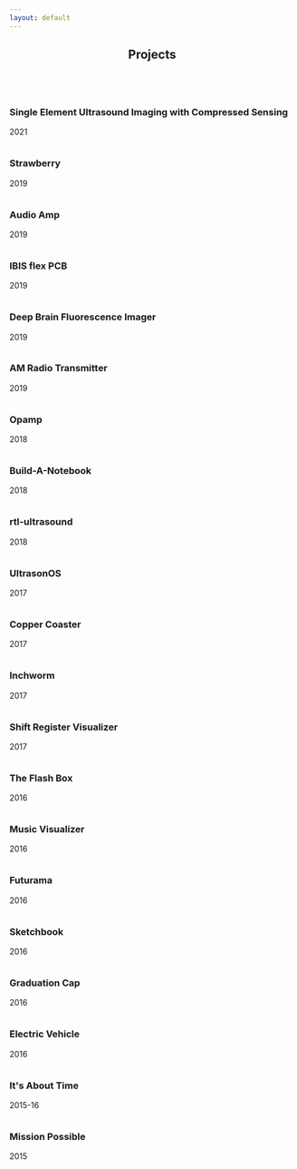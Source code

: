 ```yaml
---
layout: default
---
```


<!-- Section -->
<section>
	<header class="major">
		<h2>Projects</h2>
	</header>
	<div class="posts">
		<article>
			<a href="{{ 'ee367.html' | absolute_url }}" class="image"><img src="assets/images/ee367/Icon.png" alt="" /></a>
			<h3>Single Element Ultrasound Imaging with Compressed Sensing</h3>
			<p>2021</p>
		</article>
		<article>
			<a href="{{ 'strawberry.html' | absolute_url }}" class="image"><img src="assets/images/strawberry/strawberry_square.jpg" alt="" /></a>
			<h3>Strawberry</h3>
			<p>2019</p>
		</article>
		<article>
			<a href="https://audioamp.github.io" class="image"><img src="assets/images/audioamp.jpg" alt="" /></a>
			<h3>Audio Amp</h3>
			<p>2019</p>
		</article>
		<article>
			<a href="{{ 'IBISflex.html' | absolute_url }}" class="image"><img src="assets/images/IBISflex/IBISflex_animation.gif" alt="" /></a>
			<h3>IBIS flex PCB</h3>
			<p>2019</p>
		</article>
		<article>
			<a href="{{ 'unishank.html' | absolute_url }}" class="image"><img src="assets/images/unishank/Unishank.jpg" alt="" /></a>
			<h3>Deep Brain Fluorescence Imager</h3>
			<p>2019</p>
		</article>
		<article>
			<a href="{{ 'AMradio.html' | absolute_url }}" class="image"><img src="assets/images/AMradio/AMradio_square.jpg" alt="" /></a>
			<h3>AM Radio Transmitter</h3>
			<p>2019</p>
		</article>
		<article>
			<a href="{{ 'opamp.html' | absolute_url }}" class="image"><img src="assets/images/opamp/opamp.png" alt="" /></a>
			<h3>Opamp</h3>
			<p>2018</p>
		</article>
		<article>
			<a href="{{ 'buildanotebook.html' | absolute_url }}" class="image"><img src="assets/images/buildanotebook/icon.jpg" alt="" /></a>
			<h3>Build-A-Notebook</h3>
			<p>2018</p>
		</article>
		<article>
			<a href="{{ 'rtl-ultrasound.html' | absolute_url }}" class="image"><img src="assets/images/rtl-ultrasound/SimpleRick.JPG" alt="" /></a>
			<h3>rtl-ultrasound</h3>
			<p>2018</p>
		</article>
		<article>
			<a href="{{ 'ultrasonos.html' | absolute_url }}" class="image"><img src="assets/images/ultrasonos/Ultrasound_Analog_Frontend_crop.jpg" alt="" /></a>
			<h3>UltrasonOS</h3>
			<p>2017</p>
		</article>
		<article>
			<a href="{{ 'coaster.html' | absolute_url }}" class="image"><img src="assets/images/Coaster.jpg" alt="" /></a>
			<h3>Copper Coaster</h3>
			<p>2017</p>
		</article>
		<article>
			<a href="{{ 'inchworm.html' | absolute_url }}" class="image"><img src="assets/images/inchworm/Inchworm_square.jpg" alt="" /></a>
			<h3>Inchworm</h3>
			<p>2017</p>
		</article>
		<article>
			<a href="{{ 'shift_register_visualizer.html' | absolute_url }}" class="image"><img src="assets/images/shift_register_visualizer/Shift_register_visualizer_square.jpg" alt="" /></a>
			<h3>Shift Register Visualizer</h3>
			<p>2017</p>
		</article>
		<article>
			<a href="{{ 'the_flash_box.html' | absolute_url }}" class="image"><img src="assets/images/The_Flash_Box.jpg" alt="" /></a>
			<h3>The Flash Box</h3>
			<p>2016</p>
		</article>
		<article>
			<a href="{{ 'music_visualizer.html' | absolute_url }}" class="image"><img src="assets/images/music_visualizer/Music_visualizer.gif" alt="" /></a>
			<!-- <a href="{{ 'music_visualizer.html' | absolute_url }}" class="image">
			<video width="auto" loop="true" autoplay="autoplay" muted>
			<source src="assets/images/Music_visualizer.mp4" type="video/mp4" />
			</video>
			</a> -->
			<h3>Music Visualizer</h3>
			<p>2016</p>
		</article>
		<article>
			<a href="{{ 'futurama.html' | absolute_url }}" class="image"><img src="assets/images/futurama/Futurama.jpg" alt="" /></a>
			<h3>Futurama</h3>
			<p>2016</p>
		</article>
		<article>
			<a href="{{ 'sketchbook.html' | absolute_url }}" class="image"><img src="assets/images/sketchbook/Sketchbook_square.jpg" alt="" /></a>
			<h3>Sketchbook</h3>
			<p>2016</p>
		</article>
		<article>
			<a href="{{ 'grad_cap.html' | absolute_url }}" class="image"><img src="assets/images/Gradcap.jpg" alt="" /></a>
			<h3>Graduation Cap</h3>
			<p>2016</p>
		</article>
		<article>
			<a href="{{ 'electric_vehicle.html' | absolute_url }}" class="image"><img src="assets/images/electric_vehicle/electric_vehicle.jpg" alt="" /></a>
			<h3>Electric Vehicle</h3>
			<p>2016</p>
		</article>
		<article>
			<a href="{{ 'IAT.html' | absolute_url }}" class="image"><img src="assets/images/IAT/IAT.jpg" alt="" /></a>
			<h3>It's About Time</h3>
			<p>2015-16</p>
		</article>
		<article>
			<a href="{{ 'mission_possible.html' | absolute_url }}" class="image"><img src="assets/images/mission_possible/mission_possible.jpg" alt="" /></a>
			<h3>Mission Possible</h3>
			<p>2015</p>
		</article>
	</div>
</section>
